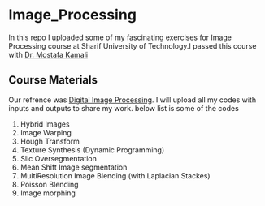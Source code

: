 # Image_Processing
In this repo I uploaded some of my fascinating exercises for Image Processing course at Sharif University of Technology.I passed this course with [Dr. Mostafa Kamali](https://scholar.google.com/citations?user=nd2wWvoAAAAJ&hl=en)
## Course Materials 
Our refrence was [Digital Image Processing](https://www.amazon.com/Digital-Image-Processing-Rafael-Gonzalez/dp/0133356728). I will upload all my codes with inputs and outputs to share my work. below list is some of the codes
1. Hybrid Images
2. Image Warping
3. Hough Transform
4. Texture Synthesis (Dynamic Programming)
5. Slic Oversegmentation
6. Mean Shift Image segmentation
7. MultiResolution Image Blending (with Laplacian Stackes)
8. Poisson Blending
9. Image morphing




